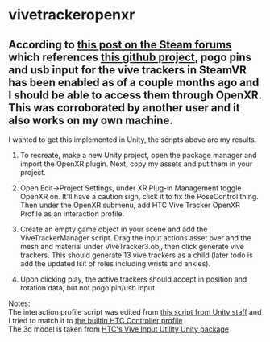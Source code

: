 # vivetrackeropenxr

According to [this post on the Steam forums](https://steamcommunity.com/app/250820/discussions/8/560232227703656040/) which references [this github project](https://github.com/danwillm/openxr-vive-tracker-ext/tree/main), pogo pins and usb input for the vive trackers in SteamVR has been enabled as of a couple months ago and I should be able to access them through OpenXR. This was corroborated by another user and it also works on my own machine.
----
I wanted to get this implemented in Unity, the scripts above are my results. 
1. To recreate, make a new Unity project, open the package manager and import the OpenXR plugin. Next, copy my assets and put them in your project.

2. Open Edit->Project Settings, under XR Plug-in Management toggle OpenXR on. It'll have a caution sign, click it to fix the PoseControl thing. Then under the OpenXR submenu, add HTC Vive Tracker OpenXR Profile as an interaction profile.

3. Create an empty game object in your scene and add the ViveTrackerManager script. Drag the input actions asset over and the mesh and material under ViveTracker3.obj, then click generate vive trackers. This should generate 13 vive trackers as a child (later todo is add the updated lsit of roles including wrists and ankles).

4. Upon clicking play, the active trackers should accept in position and rotation data, but not pogo pin/usb input.


Notes:\
The interaction profile script was edited from [this script from Unity staff](https://discussions.unity.com/t/openxr-and-openvr-together/841675/21) and I tried to match it to [the builtin HTC Controller profile](https://github.com/needle-mirror/com.unity.xr.openxr/blob/72c94edf593e5d4ae100d0d6b8e05b7245eabf18/Runtime/Features/Interactions/HTCViveControllerProfile.cs#L34)\
The 3d model is taken from [HTC's Vive Input Utility Unity package](https://github.com/ViveSoftware/ViveInputUtility-Unity/blob/28700d98c99bec35ad192057765a6bfadaabc78d/Assets/HTC.UnityPlugin/ViveInputUtility/Resources/Models/ObjModelViveTracker3.obj)
